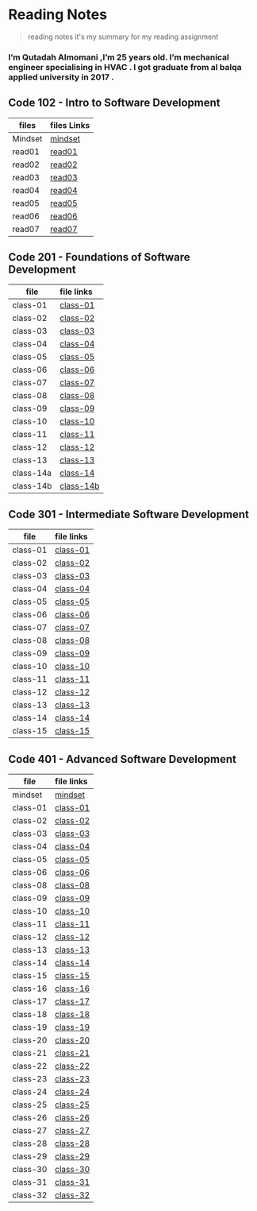    # Reading Notes    
   
> reading notes it's my summary for my reading assignment

### I’m Qutadah Almomani ,I’m 25 years old. I’m mechanical engineer specialising in HVAC . I got graduate from al balqa applied university in 2017 .

## Code 102 - Intro to Software Development

| files | files Links        
|-----------------|:------------
| Mindset | [mindset](https://qutadah95.github.io/reading-notes/102/Mindset) 
| read01     | [read01](https://qutadah95.github.io/reading-notes/102/read01)       
| read02      | [read02](https://qutadah95.github.io/reading-notes/102/read02)  
| read03     | [read03](https://qutadah95.github.io/reading-notes/102/read03)        
| read04      | [read04](https://qutadah95.github.io/reading-notes/102/read04)
| read05     | [read05](https://qutadah95.github.io/reading-notes/102/read05)       
| read06      | [read06](https://qutadah95.github.io/reading-notes/102/read06)
| read07      | [read07](https://qutadah95.github.io/reading-notes/102/read07) 


## Code 201 - Foundations of Software Development

|file    |  file links           
|-----------------|:------------
| class-01     | [class-01](https://qutadah95.github.io/reading-notes/201/class-01) 
| class-02     | [class-02](https://qutadah95.github.io/reading-notes/201/class-02)
| class-03     | [class-03](https://qutadah95.github.io/reading-notes/201/class-03)
| class-04     | [class-04](https://qutadah95.github.io/reading-notes/201/class-04)
| class-05     | [class-05](https://qutadah95.github.io/reading-notes/201/class-05)
| class-06     | [class-06](https://qutadah95.github.io/reading-notes/201/class-06)
| class-07     | [class-07](https://qutadah95.github.io/reading-notes/201/class-07)
| class-08     | [class-08](https://qutadah95.github.io/reading-notes/201/class-08)
| class-09     | [class-09](https://qutadah95.github.io/reading-notes/201/class-09)
| class-10     | [class-10](https://qutadah95.github.io/reading-notes/201/class-10)
| class-11     | [class-11](https://qutadah95.github.io/reading-notes/201/class-11)
| class-12     | [class-12](https://qutadah95.github.io/reading-notes/201/class-12)
| class-13     | [class-13](https://qutadah95.github.io/reading-notes/201/class-13)
| class-14a     | [class-14](https://qutadah95.github.io/reading-notes/201/class-14)
| class-14b     | [class-14b](https://qutadah95.github.io/reading-notes/201/class-14b)

 
## Code 301 - Intermediate Software Development

|file    |  file links           
|-----------------|:------------
| class-01     | [class-01](https://qutadah95.github.io/reading-notes/301/class-01) 
| class-02     | [class-02](https://qutadah95.github.io/reading-notes/301/class-02) 
| class-03     | [class-03](https://qutadah95.github.io/reading-notes/301/class-03) 
| class-04     | [class-04](https://qutadah95.github.io/reading-notes/301/class-04) 
| class-05     | [class-05](https://qutadah95.github.io/reading-notes/301/class-05) 
| class-06     | [class-06](https://qutadah95.github.io/reading-notes/301/class-06) 
| class-07     | [class-07](https://qutadah95.github.io/reading-notes/301/class-07) 
| class-08     | [class-08](https://qutadah95.github.io/reading-notes/301/class-08) 
| class-09     | [class-09](https://qutadah95.github.io/reading-notes/301/class-09) 
| class-10     | [class-10](https://qutadah95.github.io/reading-notes/301/class-10) 
| class-11     | [class-11](https://qutadah95.github.io/reading-notes/301/class-11) 
| class-12     | [class-12](https://qutadah95.github.io/reading-notes/301/class-12) 
| class-13     | [class-13](https://qutadah95.github.io/reading-notes/301/class-13)
| class-14     | [class-14](https://qutadah95.github.io/reading-notes/301/class-14) 
| class-15     | [class-15](https://qutadah95.github.io/reading-notes/301/class-15) 


## Code 401 - Advanced Software Development

|file    |  file links           
|-----------------|:------------
| mindset     | [mindset](https://qutadah95.github.io/reading-notes/401/mindset) 
| class-01     | [class-01](https://qutadah95.github.io/reading-notes/401/class-01)
| class-02     | [class-02](https://qutadah95.github.io/reading-notes/401/class-02) 
| class-03     | [class-03](https://qutadah95.github.io/reading-notes/401/class-03) 
| class-04     | [class-04](https://qutadah95.github.io/reading-notes/401/class-04) 
| class-05     | [class-05](https://qutadah95.github.io/reading-notes/401/class-05)
| class-06     | [class-06](https://qutadah95.github.io/reading-notes/401/class-06) 
| class-08     | [class-08](https://qutadah95.github.io/reading-notes/401/class-08)  
| class-09     | [class-09](https://qutadah95.github.io/reading-notes/401/class-09)
| class-10     | [class-10](https://qutadah95.github.io/reading-notes/401/class-10) 
| class-11     | [class-11](https://qutadah95.github.io/reading-notes/401/class-11)  
| class-12     | [class-12](https://qutadah95.github.io/reading-notes/401/class-12)      
| class-13     | [class-13](https://qutadah95.github.io/reading-notes/401/class-13) 
| class-14     | [class-14](https://qutadah95.github.io/reading-notes/401/class-14) 
| class-15     | [class-15](https://qutadah95.github.io/reading-notes/401/class-15) 
| class-16     | [class-16](https://qutadah95.github.io/reading-notes/401/class-16) 
| class-17     | [class-17](https://qutadah95.github.io/reading-notes/401/class-17) 
| class-18     | [class-18](https://qutadah95.github.io/reading-notes/401/class-18) 
| class-19     | [class-19](https://qutadah95.github.io/reading-notes/401/class-19) 
| class-20     | [class-20](https://qutadah95.github.io/reading-notes/401/class-20)
| class-21     | [class-21](https://qutadah95.github.io/reading-notes/401/class-21)  
| class-22     | [class-22](https://qutadah95.github.io/reading-notes/401/class-22)  
| class-23     | [class-23](https://qutadah95.github.io/reading-notes/401/class-23) 
| class-24     | [class-24](https://qutadah95.github.io/reading-notes/401/class-24) 
| class-25     | [class-25](https://qutadah95.github.io/reading-notes/401/class-25) 
| class-26     | [class-26](https://qutadah95.github.io/reading-notes/401/class-26) 
| class-27     | [class-27](https://qutadah95.github.io/reading-notes/401/class-27)
| class-28     | [class-28](https://qutadah95.github.io/reading-notes/401/class-28)  
| class-29     | [class-29](https://qutadah95.github.io/reading-notes/401/class-29)  
| class-30     | [class-30](https://qutadah95.github.io/reading-notes/401/class-30)  
| class-31     | [class-31](https://qutadah95.github.io/reading-notes/401/class-31)
| class-32     | [class-32](https://qutadah95.github.io/reading-notes/401/class-32)  





